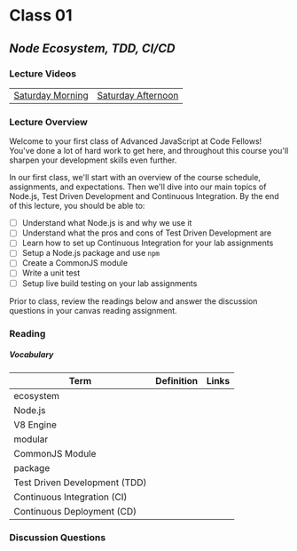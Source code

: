 # Class 01 

## _Node Ecosystem, TDD, CI/CD_

### Lecture Videos 

|                                                              |                                                              |
| ------------------------------------------------------------ | ------------------------------------------------------------ |
| [Saturday Morning](https://frontrowviews.com/Home/Event/Details/5e56f2bee4e6df15a8a39b82) | [Saturday Afternoon](https://frontrowviews.com/Home/Event/Details/5e684f72eee6d91618503d44) |

### Lecture Overview

Welcome to your first class of Advanced JavaScript at Code Fellows! You've done a lot of hard work to get here, and throughout this course you'll sharpen your development skills even further. 

In our first class, we'll start with an overview of the course schedule, assignments, and expectations. Then we'll dive into our main topics of Node.js, Test Driven Development and Continuous Integration. By the end of this lecture, you should be able to: 

- [ ] Understand what Node.js is and why we use it 
- [ ] Understand what the pros and cons of Test Driven Development are
- [ ] Learn how to set up Continuous Integration for your lab assignments 
- [ ] Setup a Node.js package and use `npm`
- [ ] Create a CommonJS module 
- [ ] Write a unit test
- [ ] Setup live build testing on your lab assignments 

Prior to class, review the readings below and answer the discussion questions in your canvas reading assignment. 

### Reading

##### Vocabulary 

| Term                          | Definition | Links |
| ----------------------------- | ---------- | ----- |
| ecosystem                     |            |       |
| Node.js                       |            |       |
| V8 Engine                     |            |       |
| modular                       |            |       |
| CommonJS Module               |            |       |
| package                       |            |       |
| Test Driven Development (TDD) |            |       |
| Continuous Integration (CI)   |            |       |
| Continuous Deployment (CD)    |            |       |

### Discussion Questions







